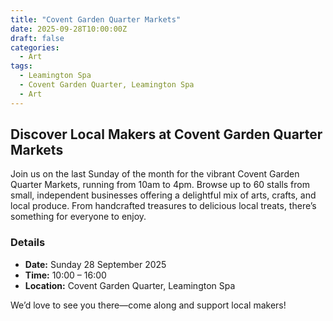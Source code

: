 ```yaml
---
title: "Covent Garden Quarter Markets"
date: 2025-09-28T10:00:00Z
draft: false
categories:
  - Art
tags:
  - Leamington Spa
  - Covent Garden Quarter, Leamington Spa
  - Art
---
```


## Discover Local Makers at Covent Garden Quarter Markets

Join us on the last Sunday of the month for the vibrant Covent Garden Quarter Markets, running from 10am to 4pm. Browse up to 60 stalls from small, independent businesses offering a delightful mix of arts, crafts, and local produce. From handcrafted treasures to delicious local treats, there’s something for everyone to enjoy.

### Details
- **Date:** Sunday 28 September 2025
- **Time:** 10:00 – 16:00
- **Location:** Covent Garden Quarter, Leamington Spa

We’d love to see you there—come along and support local makers!